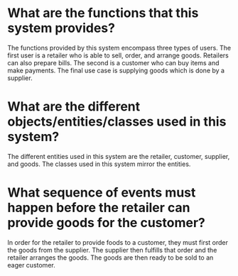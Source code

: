 # What are the functions that this system provides?
The functions provided by this system encompass three types of users.  The first user is a retailer who is able to sell, order, and arrange goods.  Retailers can also prepare bills.  The second is a customer who can buy items and make payments.  The final use case is supplying goods which is done by a supplier.

# What are the different objects/entities/classes used in this system?
The different entities used in this system are the retailer, customer, supplier, and goods.  The classes used in this system mirror the entities.  

# What sequence of events must happen before the retailer can provide goods for the customer?

In order for the retailer to provide foods to a customer, they must first order the goods from the supplier.  The supplier then fulfills that order and the retailer arranges the goods.  The goods are then ready to be sold to an eager customer.